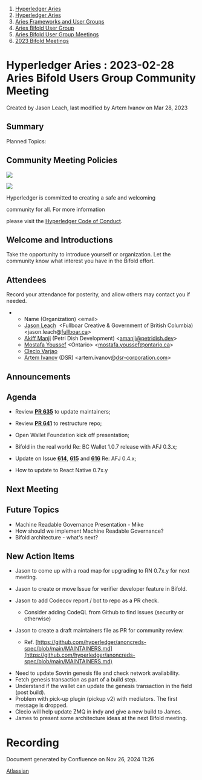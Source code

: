 1. [Hyperledger Aries](index.html)
2. [Hyperledger Aries](Hyperledger-Aries_18481154.html)
3. [Aries Frameworks and User Groups](Aries-Frameworks-and-User-Groups_18481290.html)
4. [Aries Bifold User Group](Aries-Bifold-User-Group_18490719.html)
5. [Aries Bifold User Group Meetings](Aries-Bifold-User-Group-Meetings_18490725.html)
6. [2023 Bifold Meetings](2023-Bifold-Meetings_18517232.html)

# Hyperledger Aries : 2023-02-28 Aries Bifold Users Group Community Meeting

Created by Jason Leach, last modified by Artem Ivanov on Mar 28, 2023

## Summary

Planned Topics:

## Community Meeting Policies

![](https://wiki.hyperledger.org/download/attachments/29034696/Antitrustnotice.png?version=1&modificationDate=1581695654000&api=v2)

![](https://wiki.hyperledger.org/download/attachments/2392771/welcome.png?version=2&modificationDate=1572450107000&api=v2)

Hyperledger is committed to creating a safe and welcoming

community for all. For more information

please visit the [Hyperledger Code of Conduct](https://lf-hyperledger.atlassian.net/wiki/display/HYP/Hyperledger+Code+of+Conduct).

## Welcome and Introductions

Take the opportunity to introduce yourself or organization. Let the community know what interest you have in the Bifold effort.

## Attendees

Record your attendance for posterity, and allow others may contact you if needed.

- - Name (Organization) &lt;email&gt;
  - [Jason Leach](https://lf-hyperledger.atlassian.net/wiki/people/557058:f6688130-fee2-4c0a-a611-b8623f0d7f57?ref=confluence)  &lt;Fullboar Creative &amp; Government of British Columbia) &lt;jason.leach@[fullboar.ca](http://fullboar.ca)&gt;
  - [Akiff Manji](https://lf-hyperledger.atlassian.net/wiki/people/557058:493444f6-a19a-4aa4-a9ca-24d3397297bf?ref=confluence) (Petri Dish Development) &lt;amanji@petridish.dev&gt;
  - [Mostafa Youssef](https://lf-hyperledger.atlassian.net/wiki/people/5c6dd5f88a38a065324b668a?ref=confluence) &lt;Ontario&gt; &lt;mostafa.youssef@ontario.ca&gt;
  - [Clecio Varjao](https://lf-hyperledger.atlassian.net/wiki/people/557058:f9e1bfa2-a82c-4b68-85ee-627507d593d9?ref=confluence)
  - [Artem Ivanov](https://lf-hyperledger.atlassian.net/wiki/people/557058:490facf1-26c6-4490-955a-53ac8ac201a5?ref=confluence) (DSR) &lt;artem.ivanov@[dsr-corporation.com](http://dsr-corporation.com)&gt;

## Announcements

## Agenda

- Review [**PR 635**](https://github.com/hyperledger/aries-mobile-agent-react-native/pull/635) to update maintainers;
- Review [**PR 641**](https://github.com/hyperledger/aries-mobile-agent-react-native/pull/641) to restructure repo;
- Open Wallet Foundation kick off presentation;
  
- Bifold in the real world Re: BC Wallet 1.0.7 release with AFJ 0.3.x;
- Update on Issue [**614**](https://github.com/hyperledger/aries-mobile-agent-react-native/issues/614), [**615**](https://github.com/hyperledger/aries-mobile-agent-react-native/issues/615) and [**616**](https://github.com/hyperledger/aries-mobile-agent-react-native/issues/616) Re: AFJ 0.4.x;
- How to update to React Native 0.7x.y

## Next Meeting

## Future Topics

- Machine Readable Governance Presentation - Mike
- How should we implement Machine Readable Governance?
- Bifold architecture - what's next?

## New Action Items

- Jason to come up with a road map for upgrading to RN 0.7x.y for next meeting.
- Jason to create or move Issue for verifier developer feature in Bifold.
- Jason to add Codecov report / bot to repo as a PR check.
  
  - Consider adding CodeQL from Github to find issues (security or otherwise)

<!--THE END-->

- Jason to create a draft maintainers file as PR for community review.
  
  - Ref. [https://github.com/hyperledger/anoncreds-spec/blob/main/MAINTAINERS.md](https://github.com/hyperledger/anoncreds-spec/blob/main/MAINTAINERS.md)

<!--THE END-->

- Need to update Sovrin genesis file and check network availability.
- Fetch genesis transaction as part of a build step.
- Understand if the wallet can update the genesis transaction in the field (post build).
- Problem with pick-up plugin (pickup v2) with mediators. The first message is dropped.
- Clecio will help update ZMQ in indy and give a new build to James.
- James to present some architecture ideas at the next Bifold meeting.

# Recording

Document generated by Confluence on Nov 26, 2024 11:26

[Atlassian](http://www.atlassian.com/)
